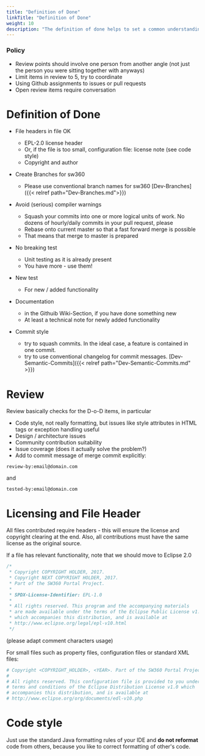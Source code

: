 ```yaml
---
title: "Definition of Done"
linkTitle: "Definition of Done"
weight: 10
description: "The definition of done helps to set a common understanding for solving a ticket."
---
```


### Policy

* Review points should involve one person from another angle (not just the person you were sitting together with anyways)
* Limit items in review to 5, try to coordinate 
* Using Github assignments to issues or pull requests
* Open review items require conversation

# Definition of Done

* File headers in file OK
  * EPL-2.0 license header
  * Or, if the file is too small, configuration file: license note (see code style)
  * Copyright and author

* Create Branches for sw360
  * Please use conventional branch names for sw360 [Dev-Branches]({{< relref path="Dev-Branches.md">}})
  
* Avoid (serious) compiler warnings
  * Squash your commits into one or more logical units of work. No dozens of hourly/daily commits in your pull request, please
  * Rebase onto current master so that a fast forward merge is possible
  * That means that merge to master is prepared

* No breaking test
  * Unit testing as it is already present
  * You have more - use them!

* New test
  * For new / added functionality

* Documentation
  * in the Githuib Wiki-Section, if you have done something new
  * At least a technical note for newly added functionality

* Commit style
  * try to squash commits. In the ideal case, a feature is contained in one commit.
  * try to use conventional changelog for commit messages. [Dev-Semantic-Commits]({{< relref path="Dev-Semantic-Commits.md" >}})

# Review

Review basically checks for the D-o-D items, in particular

* Code style, not really formatting, but issues like style attributes in HTML tags or exception handling useful
* Design / architecture issues
* Community contribution suitability
* Issue coverage (does it actually solve the problem?)
* Add to commit message of merge commit explicitly:
```
review-by:email@domain.com
```
and
```
tested-by:email@domain.com
```

# Licensing and File Header

All files contributed require headers - this will ensure the license and copyright clearing at the end. Also, all contributions must have the same license as the original source.

If a file has relevant functionality, note that we should move to Eclipse 2.0

```Java
/*
 * Copyright COPYRIGHT HOLDER, 2017.
 * Copyright NEXT COPYRIGHT HOLDER, 2017.
 * Part of the SW360 Portal Project.
 *
 * SPDX-License-Identifier: EPL-1.0
 *
 * All rights reserved. This program and the accompanying materials
 * are made available under the terms of the Eclipse Public License v1.0
 * which accompanies this distribution, and is available at
 * http://www.eclipse.org/legal/epl-v10.html
 */
```
(please adapt comment characters usage)

For small files such as property files, configuration files or standard XML files:

```Bash
# Copyright <COPYRIGHT_HOLDER>, <YEAR>. Part of the SW360 Portal Project.
#
# All rights reserved. This configuration file is provided to you under the
# terms and conditions of the Eclipse Distribution License v1.0 which
# accompanies this distribution, and is available at
# http://www.eclipse.org/org/documents/edl-v10.php
```

# Code style

Just use the standard Java formatting rules of your IDE and **do not reformat** code from others, because you like to correct formatting of other's code.
